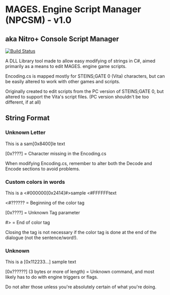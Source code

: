 # MAGES. Engine Script Manager (NPCSM) - v1.0
## aka Nitro+ Console Script Manager
[![Build Status](https://travis-ci.org/ForumHulp/pageaddon.svg?branch=master)](http://vnx.uvnworks.com)

A DLL Library tool made to allow easy modifying of strings in C#, aimed primarily as a means to edit MAGES. engine game scripts.

Encoding.cs is mapped mostly for STEINS;GATE 0 (Vita) characters, but can be easily altered to work with other games and scripts.

Originally created to edit scripts from the PC version of STEINS;GATE 0, but altered to support the Vita's script files. (PC version shouldn't be too different, if at all)


## String Format

### Unknown Letter
This is a sam[0x8400]le text

[0x????] = Character missing in the Encoding.cs

When modifying Encoding.cs, remember to alter both the Decode and Encode sections to avoid problems.


### Custom colors in words
This is a <#000000[0x2414]#>sample <#FFFFFFtext

<#?????? = Beginning of the color tag

[0x????] = Unknown Tag parameter

\#> = End of color tag

Closing the tag is not necessary if the color tag is done at the end of the dialogue (not the sentence/word!).


### Unknown
This is a [0x112233...] sample text

[0x??????] \(3 bytes or more of length) = Unknown command, and most likely has to do with engine triggers or flags.

Do not alter those unless you're absolutely certain of what you're doing.
